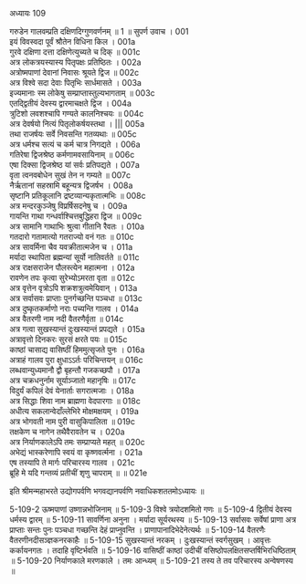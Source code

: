 अध्यायः 109

गरुडेन गालवम्प्रति दक्षिणदिग्गुणवर्णनम् ॥ 1 ॥
सुपर्ण उवाच ।	001   
इयं विवस्वदा पूर्वं श्रौतेन विधिना किल ।	001a  
गुरवे दक्षिणा दत्ता दक्षिणेत्युच्यते च दिक् ॥	001c  
अत्र लोकत्रयस्यास्य पितृपक्षः प्रतिष्ठितः ।	002a  
अत्रोष्मपाणां देवानां निवासः श्रूयते द्विज ॥	002c  
अत्र विश्वे सदा देवाः पितृभिः सार्धमासते ।	003a  
इज्यमानाः स्म लोकेषु सम्प्राप्तास्तुल्यभागताम् ॥	003c  
एतद्द्वितीयं देवस्य द्वारमाचक्षते द्विज ।	004a  
त्रुटिशो लवशश्चापि गण्यते कालनिश्चयः ॥ 	004c  
अत्र देवर्षयो नित्यं पितृलोकर्षयस्तथा । |||	005a  
तथा राजर्षयः सर्वे निवसन्ति गतव्यथाः ॥	005c  
अत्र धर्मश्च सत्यं च कर्म चात्र निगद्यते ।	006a  
गतिरेषा द्विजश्रेष्ठ कर्मणामवसायिनाम् ॥	006c  
एषा दिक्सा द्विजश्रेष्ठ यां सर्वः प्रतिपद्यते ।	007a  
वृता त्वनवबोधेन सुखं तेन न गम्यते ॥	007c  
नैर्ऋतानां सहस्रामि बहून्यत्र द्विजर्षभ ।	008a  
सृष्टानि प्रतिकूलानि द्रष्टव्यान्यकृतात्मभिः ॥	008c  
अत्र मन्दरकुञ्जेषु विप्रर्षिसदनेषु च ।	009a  
गायन्ति गाथा गन्धर्वाश्चित्तबुद्धिहरा द्विज ॥	009c  
अत्र सामानि गाथाभिः श्रुत्वा गीतानि रैवतः ।	010a  
गतदारो गतामात्यो गतराज्यो वनं गतः ॥	010c  
अत्र सावर्मिना चैव यवक्रीतात्मजेन च ।	011a  
मर्यादा स्थापिता ब्रह्मन्यां सूर्यो नातिवर्तते ॥	011c  
अत्र राक्षसराजेन पौलस्त्येन महात्मना ।	012a  
रावणेन तपः कृत्वा सुरेभ्योऽमरता वृता ॥	012c  
अत्र वृत्तेन वृत्रोऽपि शक्रशत्रुत्वमेयिवान् ।	013a  
अत्र सर्वासवः प्राप्ताः पुनर्गच्छन्ति पञ्चधा ॥	013c  
अत्र दुष्कृतकर्माणो नराः पच्यन्ति गालव ।	014a  
अत्र वैतरणी नाम नदी वैतरणैर्वृता ॥	014c  
अत्र गत्वा सुखस्यान्तं दुःखस्यान्तं प्रपद्यते ।	015a  
अत्रावृत्तो दिनकरः सुरसं क्षरते पयः ॥	015c  
काष्ठां चासाद्य वासिष्ठीं हिममुत्सृजते पुनः ।	016a  
अत्राहं गालव पुरा क्षुधाऽऽर्तः परिचिन्तयन् ॥	016c  
लब्धवान्युध्यमानौ द्वौ बृहन्तौ गजकच्छपौ ।	017a  
अत्र चक्रधनुर्नाम सूर्याञ्जातो महानृषिः ॥	017c  
विदुर्यं कपिलं देवं येनार्ताः सगरात्मजाः ।	018a  
अत्र सिद्धाः शिवा नाम ब्राह्मणा वेदपारगाः ॥	018c  
अधीत्य सकलान्वेदाँल्लेभिरे मोक्षमक्षयम् ।	019a  
अत्र भोगवती नाम पुरी वासुकिपालिता ॥	019c  
तक्षकेण च नागेन तथैवैरावतेन च ।	020a  
अत्र निर्याणकालेऽपि तमः सम्प्राप्यते महत् ॥	020c  
अभेद्यं भास्करेणापि स्वयं वा कृष्णवर्त्मना ।	021a  
एष तस्यापि ते मार्गः परिचारस्य गालव ।	021c  
ब्रूहि मे यदि गन्तव्यं प्रतीचीं शृणु चापराम् ॥ ॥	021e   

इति श्रीमन्महाभरते उद्योगपर्वणि भगवद्यानपर्वणि नवाधिकशततमोऽध्यायः ॥

5-109-2 ऊष्मपाणां उष्णान्नभोजिनाम् ॥ 5-109-3 विश्वे त्रयोदशमितो गणः ॥ 5-109-4 द्वितीयं देवस्य धर्मस्य द्वारम् ॥ 5-109-11 सावर्णिना अनुना । मर्यादा सूर्यरथस्य ॥ 5-109-13 सर्वासवः सर्वेषां प्राणा अत्र प्राप्ताः सन्तः पुनः पञ्चधा गच्छन्ति देहं प्राप्नुवन्ति । प्राणापानादिभेदेनेत्यर्थः ॥ 5-109-14 वैतरणैः वैतरणीनदीसञ्ज्ञकनरकाहैः ॥ 5-109-15 सुखस्यान्तं नरकम् । दुःखस्यान्तं स्वर्गसुखम् । आवृत्तः कर्कायनगतः । तदाहि वृष्टिर्भवति ॥ 5-109-16 वासिष्ठीं काष्ठां उदीचीं वसिष्ठोपलक्षितसप्तर्षिभिरधिष्ठिताम् ॥ 5-109-20 निर्याणकाले मरणकाले । तमः आन्ध्यम् ॥ 5-109-21 तस्य ते तव परिचारस्य अन्वेषणस्य ॥

